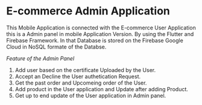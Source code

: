 # E-commerce Admin Application

This Mobile Application is connected with the E-commerce User Application this is a Admin panel in mobile Application Version. By using the Flutter and Firebase Framework. In that Database is stored on the Firebase Google Cloud in NoSQL formate of the Databse. 

*Feature of the Admin Panel*
  1) Add user based on the certificate Uploaded by the User.
  2) Accept an Decline the User authetication Request.
  3) Get the past order and Upcomeing order of the User.
  4) Add product in the User application and Update after adding Product.
  5) Get up to end update of the User application in Admin panel.
 
